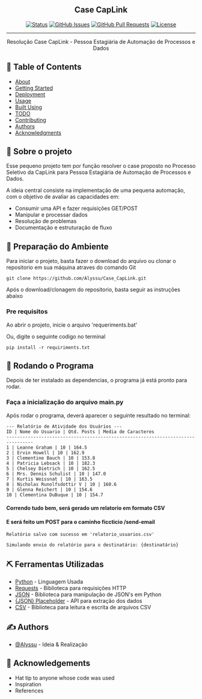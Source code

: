 <h2 align="center">Case CapLink</h2>

<div align="center">

[![Status](https://img.shields.io/badge/status-active-success.svg)]()
[![GitHub Issues](https://img.shields.io/github/issues/kylelobo/The-Documentation-Compendium.svg)](https://github.com/kylelobo/The-Documentation-Compendium/issues)
[![GitHub Pull Requests](https://img.shields.io/github/issues-pr/kylelobo/The-Documentation-Compendium.svg)](https://github.com/kylelobo/The-Documentation-Compendium/pulls)
[![License](https://img.shields.io/badge/license-MIT-blue.svg)](/LICENSE)

</div>

---

<p align="center"> Resolução Case CapLink - Pessoa Estagiária de Automação de Processos e Dados
    <br> 
</p>

## 📝 Table of Contents

- [About](#about)
- [Getting Started](#getting_started)
- [Deployment](#deployment)
- [Usage](#usage)
- [Built Using](#built_using)
- [TODO](../TODO.md)
- [Contributing](../CONTRIBUTING.md)
- [Authors](#authors)
- [Acknowledgments](#acknowledgement)

## 🧐 Sobre o projeto <a name = "about"></a>

Esse pequeno projeto tem por função resolver o case proposto no Processo Seletivo da CapLink para Pessoa Estagiária de Automação de Processos e Dados.

A ideia central consiste na implementação de uma pequena automação, com o objetivo de avaliar as capacidades em:
- Consumir uma API e fazer requisições GET/POST
- Manipular e processar dados
- Resolução de problemas
- Documentação e estruturação de fluxo

## 🏁 Preparação do Ambiente <a name = "getting_started"></a>

Para iniciar o projeto, basta fazer o download do arquivo ou clonar o repositorio em sua máquina atraves do comando Git
```
git clone https://github.com/Alyssu/Case_CapLink.git
```

Após o download/clonagem do repositorio, basta seguir as instruções abaixo

### Pre requisitos

Ao abrir o projeto, inicie o arquivo 'requeriments.bat'

Ou, digite o seguinte codigo no terminal

```
pip install -r requiriments.txt
```

## 🔧 Rodando o Programa <a name = "tests"></a>

Depois de ter instalado as dependencias, o programa já está pronto para rodar.

### Faça a inicialização do arquivo main.py

Após rodar o programa, deverá aparecer o seguinte resultado no terminal:

```
--- Relatório de Atividade dos Usuários ---
ID | Nome do Usuario | Qtd. Posts | Media de Caracteres
--------------------------------------------------------------------------------
1 | Leanne Graham | 10 | 164.5
2 | Ervin Howell | 10 | 162.9
3 | Clementine Bauch | 10 | 153.8
4 | Patricia Lebsack | 10 | 182.3
5 | Chelsey Dietrich | 10 | 162.5
6 | Mrs. Dennis Schulist | 10 | 147.0
7 | Kurtis Weissnat | 10 | 163.5
8 | Nicholas Runolfsdottir V | 10 | 160.6
9 | Glenna Reichert | 10 | 154.6
10 | Clementina DuBuque | 10 | 154.7
```

#### Correndo tudo bem, será gerado um relatorio em formato CSV

#### E será feito um POST para o caminho ficcticio /send-email
```
Relatório salvo com sucesso em 'relatorio_usuarios.csv'

Simulando envio do relatório para o destinatário: {destinatário}
```

## ⛏️ Ferramentas Utilizadas <a name = "built_using"></a>

- [Python](https://www.python.org/) - Linguagem Usada
- [Requests](https://pypi.org/project/requests/) - Biblioteca para requisições HTTP
- [JSON](https://docs.python.org/pt-br/3.13/library/json.html) - Biblioteca para manipulação de JSON's em Python
- [{JSON} Placeholder](https://vuejs.org/) - API para extração dos dados
- [CSV](https://docs.python.org/pt-br/3/library/csv.html) - Biblioteca para leitura e escrita de arquivos CSV

## ✍️ Authors <a name = "authors"></a>

- [@Alyssu](https://github.com/Alyssu) - Ideia & Realização

## 🎉 Acknowledgements <a name = "acknowledgement"></a>

- Hat tip to anyone whose code was used
- Inspiration
- References
